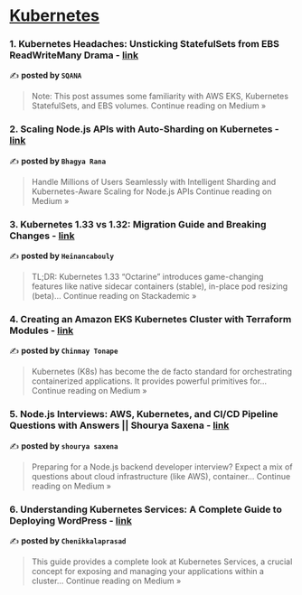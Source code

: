 
<h1><a href=https://medium.com/tag/kubernetes/recommended target="_blank" rel="noopener noreferrer">Kubernetes</a></h1>
<h3>1. Kubernetes Headaches: Unsticking StatefulSets from EBS ReadWriteMany Drama - <a href="https://medium.com/@sqanafrica/kubernetes-headaches-unsticking-statefulsets-from-ebs-readwritemany-drama-e603facba912?source=rss------kubernetes-5" target="_blank" rel="noopener noreferrer">link</a></h3>

✍️ **posted by `SQANA`**

<blockquote>Note: This post assumes some familiarity with AWS EKS, Kubernetes StatefulSets, and EBS volumes.
Continue reading on Medium »</blockquote>

<h3>2. Scaling Node.js APIs with Auto-Sharding on Kubernetes - <a href="https://medium.com/@bhagyarana80/scaling-node-js-apis-with-auto-sharding-on-kubernetes-68be7336543c?source=rss------kubernetes-5" target="_blank" rel="noopener noreferrer">link</a></h3>

✍️ **posted by `Bhagya Rana`**

<blockquote>Handle Millions of Users Seamlessly with Intelligent Sharding and Kubernetes-Aware Scaling for Node.js APIs
Continue reading on Medium »</blockquote>

<h3>3. Kubernetes 1.33 vs 1.32: Migration Guide and Breaking Changes - <a href="https://blog.stackademic.com/kubernetes-1-33-vs-1-32-migration-guide-and-breaking-changes-70dc7a31852e?source=rss------kubernetes-5" target="_blank" rel="noopener noreferrer">link</a></h3>

✍️ **posted by `Heinancabouly`**

<blockquote>TL;DR: Kubernetes 1.33 “Octarine” introduces game-changing features like native sidecar containers (stable), in-place pod resizing (beta)…
Continue reading on Stackademic »</blockquote>

<h3>4. Creating an Amazon EKS Kubernetes Cluster with Terraform Modules - <a href="https://medium.com/@chinmay13/creating-an-amazon-eks-kubernetes-cluster-with-terraform-modules-6d0af12226d8?source=rss------kubernetes-5" target="_blank" rel="noopener noreferrer">link</a></h3>

✍️ **posted by `Chinmay Tonape`**

<blockquote>Kubernetes (K8s) has become the de facto standard for orchestrating containerized applications. It provides powerful primitives for…
Continue reading on Medium »</blockquote>

<h3>5. Node.js Interviews: AWS, Kubernetes, and CI/CD Pipeline Questions with Answers || Shourya Saxena - <a href="https://office10am.medium.com/node-js-interviews-aws-kubernetes-and-ci-cd-pipeline-questions-with-answers-shourya-saxena-a5c8fd6ae164?source=rss------kubernetes-5" target="_blank" rel="noopener noreferrer">link</a></h3>

✍️ **posted by `shourya saxena`**

<blockquote>Preparing for a Node.js backend developer interview? Expect a mix of questions about cloud infrastructure (like AWS), container…
Continue reading on Medium »</blockquote>

<h3>6. Understanding Kubernetes Services: A Complete Guide to Deploying WordPress - <a href="https://medium.com/@chenikkalaprasad/understanding-kubernetes-services-a-complete-guide-to-deploying-wordpress-3e2677dd2ddf?source=rss------kubernetes-5" target="_blank" rel="noopener noreferrer">link</a></h3>

✍️ **posted by `Chenikkalaprasad`**

<blockquote>This guide provides a complete look at Kubernetes Services, a crucial concept for exposing and managing your applications within a cluster…
Continue reading on Medium »</blockquote>

